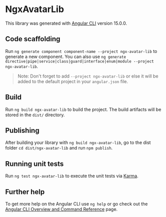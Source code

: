 # NgxAvatarLib

This library was generated with [Angular CLI](https://github.com/angular/angular-cli) version 15.0.0.

## Code scaffolding

Run `ng generate component component-name --project ngx-avatar-lib` to generate a new component. You can also use `ng generate directive|pipe|service|class|guard|interface|enum|module --project ngx-avatar-lib`.
> Note: Don't forget to add `--project ngx-avatar-lib` or else it will be added to the default project in your `angular.json` file. 

## Build

Run `ng build ngx-avatar-lib` to build the project. The build artifacts will be stored in the `dist/` directory.

## Publishing

After building your library with `ng build ngx-avatar-lib`, go to the dist folder `cd dist/ngx-avatar-lib` and run `npm publish`.

## Running unit tests

Run `ng test ngx-avatar-lib` to execute the unit tests via [Karma](https://karma-runner.github.io).

## Further help

To get more help on the Angular CLI use `ng help` or go check out the [Angular CLI Overview and Command Reference](https://angular.io/cli) page.
